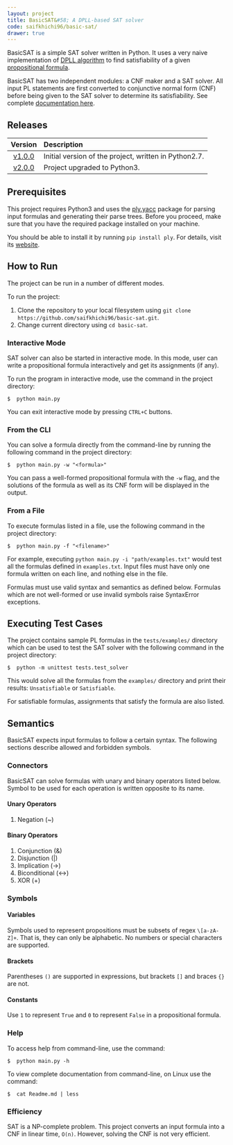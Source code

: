 ```yaml
---
layout: project
title: BasicSAT&#58; A DPLL-based SAT solver
code: saifkhichi96/basic-sat/
drawer: true
---
```


BasicSAT is a simple SAT solver written in Python. It uses a very naive implementation of [DPLL algorithm](https://en.wikipedia.org/wiki/DPLL_algorithm) to find satisfiability of a given [propositional formula](https://en.wikipedia.org/wiki/Propositional_formula).

BasicSAT has two independent modules: a CNF maker and a SAT solver. All input PL statements are first converted to conjunctive normal form (CNF) before being given to the SAT solver to determine its satisfiability. See complete [documentation here](docs/).

## Releases

| Version  | Description                                           |
| :------: | :---------------------------------------------------- |
| [v1.0.0](https://github.com/saifkhichi96/basic-sat/releases/tag/v1.0.0)   | Initial version of the project, written in Python2.7. |
| [v2.0.0](https://github.com/saifkhichi96/basic-sat/releases/tag/v2.0.0)   | Project upgraded to Python3.                          |

## Prerequisites
This project requires Python3 and uses the [ply.yacc](http://www.dabeaz.com/ply/) package for parsing input formulas and generating their parse trees. Before you proceed, make sure that you have the required package installed on your machine.

You should be able to install it by running `pip install ply`. For details, visit its [website](http://www.dabeaz.com/ply/).

## How to Run
The project can be run in a number of different modes.

To run the project:
1) Clone the repository to your local filesystem using `git clone https://github.com/saifkhichi96/basic-sat.git`.
2) Change current directory using `cd basic-sat`.

### Interactive Mode
SAT solver can also be started in interactive mode. In this mode, user can write a propositional formula interactively and get its assignments (if any).

To run the program in interactive mode, use the command in the project directory:
````
$  python main.py
````

You can exit interactive mode by pressing `CTRL+C` buttons.

### From the CLI
You can solve a formula directly from the command-line by running the following command in the project directory:
````
$  python main.py -w "<formula>"
````

You can pass a well-formed propositional formula with the `-w` flag, and the solutions of the formula as well as its CNF form will be displayed in the output.


### From a File
To execute formulas listed in a file, use the following command in the project directory:
````
$  python main.py -f "<filename>"
````

For example, executing `python main.py -i "path/examples.txt"` would test all the formulas defined in `examples.txt`. Input files must have only one formula written on each line, and nothing else in the file.

Formulas must use valid syntax and semantics as defined below. Formulas which are not well-formed or use invalid symbols raise SyntaxError exceptions.

## Executing Test Cases
The project contains sample PL formulas in the `tests/examples/` directory which can be used to test the SAT solver with the following command in the project directory:
````
$  python -m unittest tests.test_solver
````
This would solve all the formulas from the `examples/` directory and print their results: `Unsatisfiable` or `Satisfiable`.

For satisfiable formulas, assignments that satisfy the formula are also listed.


## Semantics
BasicSAT expects input formulas to follow a certain syntax. The following sections describe allowed and forbidden symbols.

### Connectors
BasicSAT can solve formulas with unary and binary operators listed below. Symbol to be used for each operation is written opposite to its name.

#### Unary Operators
1) Negation (~)

#### Binary Operators
1) Conjunction (&)
2) Disjunction (|)
3) Implication (->)
4) Biconditional (<->)
5) XOR (+)

### Symbols
#### Variables
Symbols used to represent propositions must be subsets of regex `\[a-zA-Z]+`. That is, they can only be alphabetic. No numbers or special characters are supported.

#### Brackets
Parentheses `()` are supported in expressions, but brackets `[]` and braces `{}` are not.

#### Constants
Use `1` to represent `True` and `0` to represent `False` in a propositional formula.

### Help
To access help from command-line, use the command:
````
$  python main.py -h
````
To view complete documentation from command-line, on Linux use the command:
````
$  cat Readme.md | less
````

### Efficiency
SAT is a NP-complete problem. This project converts an input formula into a CNF in linear time, `O(n)`. However, solving the CNF is not very efficient.
